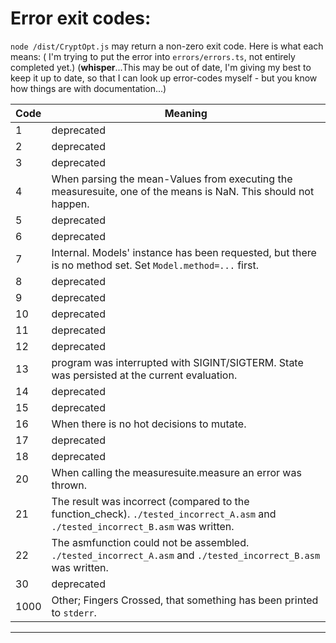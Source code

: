 

# Error exit codes:
`node /dist/CryptOpt.js` may return a non-zero exit code. Here is what each means:
( I'm trying to put the error into `errors/errors.ts`, not entirely completed yet.)
(**whisper**...This may be out of date, I'm giving my best to keep it up to date, so that I can look up error-codes myself - but you know how things are with documentation...)


| Code  | Meaning |
--|--
| 1     | deprecated
| 2     | deprecated
| 3     | deprecated
| 4     | When parsing the mean-Values from executing the measuresuite, one of the means is NaN. This should not happen.
| 5     | deprecated
| 6     | deprecated
| 7     | Internal. Models' instance has been requested, but there is no method set. Set `Model.method=...` first.
| 8     | deprecated
| 9     | deprecated
| 10    | deprecated
| 11    | deprecated
| 12    | deprecated
| 13    | program was interrupted with SIGINT/SIGTERM. State was persisted at the current evaluation.
| 14    | deprecated
| 15    | deprecated
| 16    | When there is no hot decisions to mutate.
| 17    | deprecated
| 18    | deprecated
| 20    | When calling the measuresuite.measure an error was thrown. 
| 21    | The result was incorrect (compared to the function\_check). `./tested_incorrect_A.asm` and `./tested_incorrect_B.asm` was written.
| 22    | The asmfunction could not be assembled. `./tested_incorrect_A.asm` and `./tested_incorrect_B.asm` was written.
| 30    | deprecated
| 1000  | Other; Fingers Crossed, that something has been printed to `stderr`.
---------------

